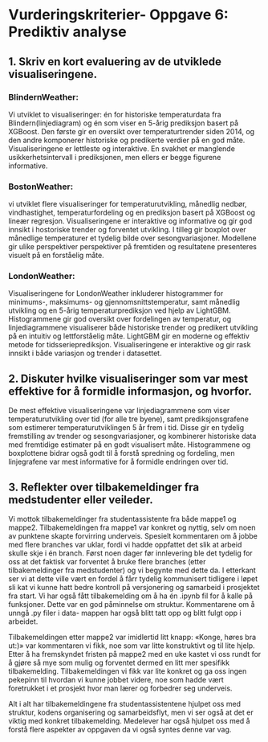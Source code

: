 # Vurderingskriterier- Oppgave 6: Prediktiv analyse
## 1.	Skriv en kort evaluering av de utviklede visualiseringene. 
### BlindernWeather: 
Vi utviklet to visualiseringer: én for historiske temperaturdata fra Blindern(linjediagram) og én som viser en 5-årig prediksjon basert på XGBoost. Den første gir en oversikt over temperaturtrender siden 2014, og den andre komponerer historiske og predikerte verdier på en god måte. Visualiseringene er lettleste og interaktive. En svakhet er manglende usikkerhetsintervall i prediksjonen, men ellers er begge figurene informative. 
### BostonWeather: 
vi utviklet flere visualiseringer for temperaturutvikling, månedlig nedbør, vindhastighet, temperaturfordeling og en prediksjon basert på XGBoost og lineær regresjon. Visualiseringene er interaktive og informative og gir god innsikt i hostoriske trender og forventet utvikling. I tilleg gir boxplot over månedlige temperaturer et tydelig bilde over sesongvariasjoner. Modellene gir ulike perspektiver perspektiver på fremtiden og resultatene presenteres visuelt på en forståelig måte. 
### LondonWeather: 
Visualiseringene for LondonWeather inkluderer histogrammer for minimums-, maksimums- og gjennomsnittstemperatur, samt månedlig utvikling og en 5-årig temperaturprediksjon ved hjelp av LightGBM. Histogrammene gir god oversikt over fordelingen av temperatur, og linjediagrammene visualiserer både historiske trender og predikert utvikling på en intuitiv og lettforståelig måte. LightGBM gir en moderne og effektiv metode for tidsserieprediksjon. Visualiseringene er interaktive og gir rask innsikt i både variasjon og trender i datasettet. 
## 2.	Diskuter hvilke visualiseringer som var mest effektive for å formidle informasjon, og hvorfor. 

De mest effektive visualiseringene var linjediagrammene som viser temperaturutvikling over tid (for alle tre byene), samt prediksjonsgrafene som estimerer temperaturutviklingen 5 år frem i tid. Disse gir en tydelig fremstilling av trender og sesongvariasjoner, og kombinerer historiske data med fremtidige estimater på en godt visualisert måte. Histogrammene og boxplottene bidrar også godt til å forstå spredning og fordeling, men linjegrafene var mest informative for å formidle endringen over tid. 
## 3.	Reflekter over tilbakemeldinger fra medstudenter eller veileder.

Vi mottok tilbakemeldinger fra studentassistente fra både mappe1 og mappe2. Tilbakemeldingen fra mappe1 var konkret og nyttig, selv om noen av punktene skapte forvirring underveis. Spesielt kommentaren om å jobbe med flere branches var uklar, fordi vi hadde oppfattet det slik at arbeid skulle skje i én branch. Først noen dager før innlevering ble det tydelig for oss at det faktisk var forventet å bruke flere branches (etter tilbakemeldinger fra medstudenter) og vi begynte med dette da. I etterkant ser vi at dette ville vært en fordel å fårr tydelig kommunisert tidligere i løpet sli kat vi kunne hatt bedre kontroll på versjonering og samarbeid i prosjektet fra start. Vi har også fått tilbakemelding om å ha én .ipynb fil for å kalle på funksjoner. Dette var en god påminnelse om struktur. Kommentarene om å unngå .py filer i data- mappen har også blitt tatt opp og blitt fulgt opp i arbeidet. 

Tilbakemeldingen etter mappe2 var imidlertid litt knapp: «Konge, høres bra ut:)» var kommentaren vi fikk, noe som var litte konstruktivt og til lite hjelp. Etter å ha fremskyndet fristen på mappe2 med en uke kastet vi oss rundt for å gjøre så mye som mulig og forventet dermed en litt mer spesifikk tilbakemelding. Tilbakemeldingen vi fikk var lite konkret og ga oss ingen pekepinn til hvordan vi kunne jobbet videre, noe som hadde vært foretrukket i et prosjekt hvor man lærer og forbedrer seg underveis. 

Alt i alt har tilbakemeldingene fra studentassistentene hjulpet oss med struktur, kodens organisering og samarbeidsflyt, men vi ser også at det er viktig med konkret tilbakemelding. Medelever har også hjulpet oss med å forstå flere aspekter av oppgaven da vi også syntes denne var vag. 
